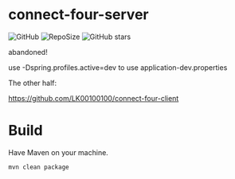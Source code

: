 # connect-four-server
![GitHub](https://img.shields.io/github/license/LK00100100/connect-four-server.svg)
![RepoSize](https://img.shields.io/github/repo-size/LK00100100/connect-four-server.svg)
![GitHub stars](https://img.shields.io/github/stars/LK00100100/connect-four-server.svg?style=social)

abandoned!

use -Dspring.profiles.active=dev to use application-dev.properties

The other half:

https://github.com/LK00100100/connect-four-client


# Build

Have Maven on your machine.
```
mvn clean package
```
